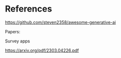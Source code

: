 




# References

https://github.com/steven2358/awesome-generative-ai



Papers:


Survey apps

https://arxiv.org/pdf/2303.04226.pdf